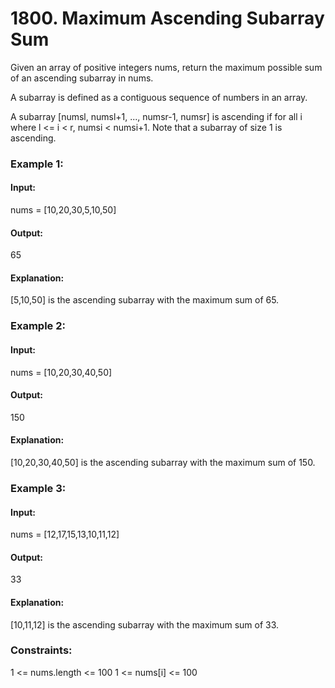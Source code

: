 # 1800. Maximum Ascending Subarray Sum
Given an array of positive integers nums, return the maximum possible sum of an ascending subarray in nums.

A subarray is defined as a contiguous sequence of numbers in an array.

A subarray [numsl, numsl+1, ..., numsr-1, numsr] is ascending if for all i where l <= i < r, numsi  < numsi+1. Note that a subarray of size 1 is ascending.

### Example 1:
#### Input: 
nums = [10,20,30,5,10,50]
#### Output: 
65
#### Explanation:
[5,10,50] is the ascending subarray with the maximum sum of 65.

### Example 2:
#### Input: 
nums = [10,20,30,40,50]
#### Output:
150
#### Explanation: 
[10,20,30,40,50] is the ascending subarray with the maximum sum of 150.

### Example 3:
#### Input:
nums = [12,17,15,13,10,11,12]
#### Output:
33
#### Explanation:
[10,11,12] is the ascending subarray with the maximum sum of 33.

### Constraints:
1 <= nums.length <= 100
1 <= nums[i] <= 100



